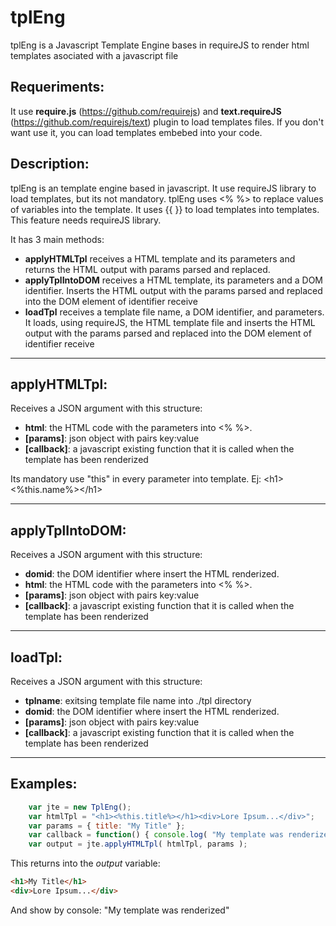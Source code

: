 tplEng
======

tplEng is a Javascript Template Engine bases in requireJS to render html templates asociated with a javascript file

Requeriments:
-------------
It use **require.js** (https://github.com/requirejs) and **text.requireJS** (https://github.com/requirejs/text) plugin to load templates files. If you don't want use it, you can load templates embebed into your code.

Description:
-------------
tplEng is an template engine based in javascript. It use requireJS library to load templates, but its not mandatory.
tplEng uses <% %> to replace values of variables into the template.
It uses {{ }} to load templates into templates. This feature needs requireJS library.

It has 3 main methods:
* **applyHTMLTpl** receives a HTML template and its parameters and returns the HTML output with params parsed and replaced.
* **applyTplIntoDOM** receives a HTML template, its parameters and a DOM identifier. Inserts the HTML output with the params parsed and replaced into the DOM element of identifier receive
* **loadTpl** receives a template file name, a DOM identifier, and parameters. It loads, using requireJS, the HTML template file and inserts the HTML output with the params parsed and replaced into the DOM element of identifier receive

_____________

applyHTMLTpl:
-------------
Receives a JSON argument with this structure:
* **html**: the HTML code with the parameters into <% %>.
* **[params]**: json object with pairs key:value
* **[callback]**: a javascript existing function that it is called when the template has been renderized

Its mandatory use "this" in every parameter into template. Ej: &lt;h1&gt;<%this.name%>&lt;/h1&gt;

_____________

applyTplIntoDOM:
----------------
Receives a JSON argument with this structure:
* **domid**: the DOM identifier where insert the HTML renderized.
* **html**: the HTML code with the parameters into <% %>.
* **[params]**: json object with pairs key:value
* **[callback]**: a javascript existing function that it is called when the template has been renderized

_____________

loadTpl:
--------
Receives a JSON argument with this structure:
* **tplname**: exitsing template file name into ./tpl directory
* **domid**: the DOM identifier where insert the HTML renderized. 
* **[params]**: json object with pairs key:value
* **[callback]**: a javascript existing function that it is called when the template has been renderized

_____________

Examples:
--------------

```javascript
    var jte = new TplEng();
    var htmlTpl = "<h1><%this.title%></h1><div>Lore Ipsum...</div>";
    var params = { title: "My Title" };
    var callback = function() { console.log( "My template was renderized" );
    var output = jte.applyHTMLTpl( htmlTpl, params );
```

This returns into the *output* variable: 
```html
<h1>My Title</h1>
<div>Lore Ipsum...</div>
```

And show by console: "My template was renderized"
